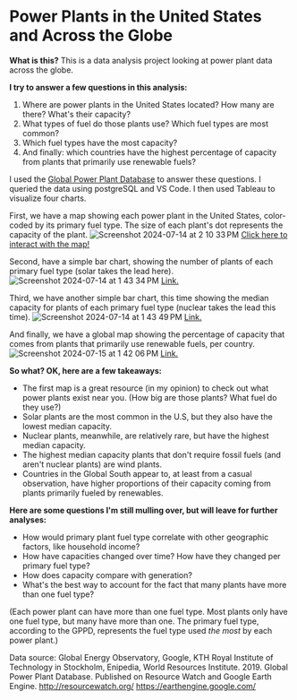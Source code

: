 # Power Plants in the United States and Across the Globe

**What is this?**
This is a data analysis project looking at power plant data across the globe.

**I try to answer a few questions in this analysis:**
1. Where are power plants in the United States located? How many are there? What's their capacity?
2. What types of fuel do those plants use? Which fuel types are most common?
3. Which fuel types have the most capacity?
4. And finally: which countries have the highest percentage of capacity from plants that primarily use renewable fuels?

I used the [Global Power Plant Database]([url](https://datasets.wri.org/dataset/globalpowerplantdatabase)) to answer these questions. I queried the data using postgreSQL and VS Code. I then used Tableau to visualize four charts. 


First, we have a map showing each power plant in the United States, color-coded by its primary fuel type. The size of each plant's dot represents the capacity of the plant.
![Screenshot 2024-07-14 at 2 10 33 PM](https://github.com/user-attachments/assets/78a2b4ce-d774-432b-bc1a-38c255e2a6ca)
[Click here to interact with the map!]([url](https://public.tableau.com/views/USPowerPlantsPrimaryFuelsCapacity2019/USPowerPlantsPrimaryFuelsCapacity2019?:language=en-US&:sid=&:redirect=auth&:display_count=n&:origin=viz_share_link))

Second, have a simple bar chart, showing the number of plants of each primary fuel type (solar takes the lead here).
![Screenshot 2024-07-14 at 1 43 34 PM](https://github.com/user-attachments/assets/38af5a01-8d2e-4dfb-9d4f-b2ce282355f2)
[Link.]([url](https://public.tableau.com/views/USPowerPlantsperPrimaryFuelType2019/NumberofPlantsperPrimaryFuelType2019?:language=en-US&:sid=&:redirect=auth&:display_count=n&:origin=viz_share_link))

Third, we have another simple bar chart, this time showing the median capacity for plants of each primary fuel type (nuclear takes the lead this time).
![Screenshot 2024-07-14 at 1 43 49 PM](https://github.com/user-attachments/assets/2f22f27c-69fb-4d5b-b5bb-f2c3551283cb)
[Link.]([url](https://public.tableau.com/views/USMedianPowerPlantCapacityperPrimaryFuelType2019/MedianCapacityperPrimaryFuelType2019?:language=en-US&:sid=&:redirect=auth&:display_count=n&:origin=viz_share_link))

And finally, we have a global map showing the percentage of capacity that comes from plants that primarily use renewable fuels, per country.
![Screenshot 2024-07-15 at 1 42 06 PM](https://github.com/user-attachments/assets/a3789475-80b8-4208-b970-b209b25f99a2)
[Link.]([url](https://public.tableau.com/views/PowerPlantsCapacitiesfromRenewableFuelsAroundtheWorld/PowerPlantCapacitiesfromRenewableFuelsAroundtheWorld?:language=en-US&:sid=94D9009FF9C54CDDB9DD8291B059FC56-0:0&:redirect=auth&:display_count=n&:origin=viz_share_link))

**So what? OK, here are a few takeaways:**
- The first map is a great resource (in my opinion) to check out what power plants exist near you. (How big are those plants? What fuel do they use?)
- Solar plants are the most common in the U.S, but they also have the lowest median capacity.
- Nuclear plants, meanwhile, are relatively rare, but have the highest median capacity.
- The highest median capacity plants that don't require fossil fuels (and aren't nuclear plants) are wind plants.
- Countries in the Global South appear to, at least from a casual observation, have higher proportions of their capacity coming from plants primarily fueled by renewables.

**Here are some questions I'm still mulling over, but will leave for further analyses:**
- How would primary plant fuel type correlate with other geographic factors, like household income?
- How have capacities changed over time? How have they changed per primary fuel type?
- How does capacity compare with generation?
- What's the best way to account for the fact that many plants have more than one fuel type?


(Each power plant can have more than one fuel type. Most plants only have one fuel type, but many have more than one. The primary fuel type, according to the GPPD, represents the fuel type used _the most_ by each power plant.)

Data source: Global Energy Observatory, Google, KTH Royal Institute of Technology in Stockholm, Enipedia, World Resources Institute. 2019. Global Power Plant Database. Published on Resource Watch and Google Earth Engine. http://resourcewatch.org/ https://earthengine.google.com/
